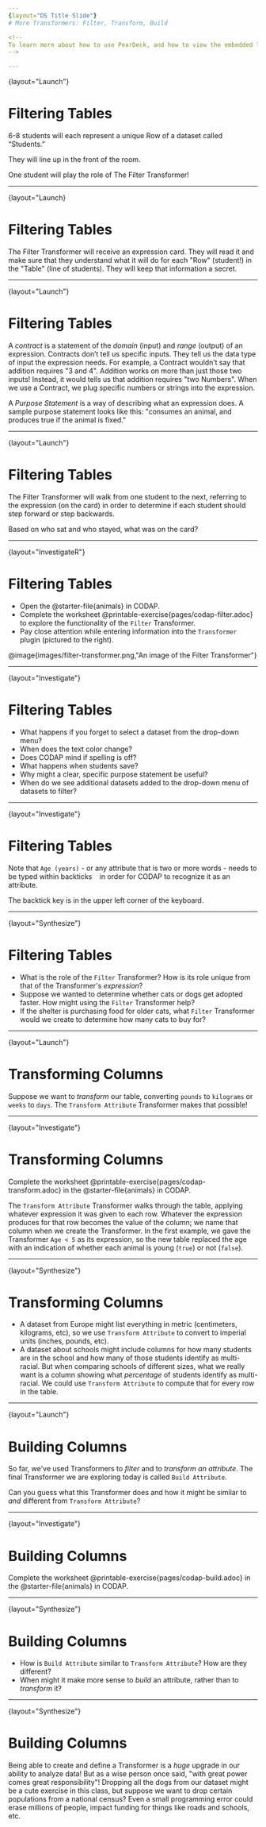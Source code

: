 ```yaml
---
{layout="DS Title Slide"} 
# More Transformers: Filter, Transform, Build

<!--
To learn more about how to use PearDeck, and how to view the embedded links on these slides without going into present mode visit https://help.peardeck.com/en
-->

---
```

{layout="Launch"}
# Filtering Tables

6-8 students will each represent a unique Row of a dataset called “Students.”  

They will line up in the front of the room. 

One student will play the role of The Filter Transformer!

<!-- 
You may need to choose your students strategically. The demonstration, for instance, requires at least one student who wears glasses.
-->

---
{layout="Launch}
# Filtering Tables

The Filter Transformer will receive an expression card. They will read it and make sure that they understand what it will do for each "Row" (student!) in the "Table" (line of students). They will keep that information a secret.

---
{layout="Launch"}
# Filtering Tables

A *contract* is a statement of the _domain_ (input) and _range_ (output) of an expression. Contracts don’t tell us specific inputs. They tell us the data type of input the expression needs. For example, a Contract wouldn’t say that addition requires "3 and 4". Addition works on more than just those two inputs! Instead, it would tells us that addition requires "two Numbers". When we use a Contract, we plug specific numbers or strings into the expression.

A *Purpose Statement* is a way of describing what an expression does. A sample purpose statement looks like this: "consumes an animal, and produces true if the animal is fixed."

---
{layout="Launch"}
# Filtering Tables

The Filter Transformer will walk from one student to the next, referring to the expression (on the card) in order to determine if each student should step forward or step backwards.

Based on who sat and who stayed, what was on the card?


<!--
Here’s how that might look if the Filter Transformer chose an expression card with, "Do they wear glasses?"

- _Filter Transformer stands in front of Student 1 and checks if they are wearing glasses._
- *Filter Transformer to Student 1 (who wears glasses)*: Step forward. (Student 1 steps forward.)
- _Filter Transformer stands in front of Student 2 and checks if they are wearing glasses._
- *Filter Transformer to Student 2 (who does not wear glasses)*: Step back. (Student 2 steps back.)

Have your Filter Transformer volunteer go through all their peers, applying their card to each one. Help students notice that the `Filter` Transformer takes an _expression_, and produces a new table containing only rows for which the expression returns `true`.

The Transformer consumes a student and produces `true` if they are wearing glasses.

-->

---
{layout="InvestigateR"}
# Filtering Tables

- Open the @starter-file{animals} in CODAP.
- Complete the worksheet @printable-exercise{pages/codap-filter.adoc} to explore the functionality of the `Filter` Transformer.
- Pay close attention while entering information into the `Transformer` plugin (pictured to the right). 

@image{images/filter-transformer.png,"An image of the Filter Transformer"}

---
{layout="Investigate"}
# Filtering Tables

- What happens if you forget to select a dataset from the drop-down menu?
- When does the text color change?
- Does CODAP mind if spelling is off?
- What happens when students save?
- Why might a clear, specific purpose statement be useful?
- When do we see additional datasets added to the drop-down menu of datasets to filter?

---
{layout="Investigate"}
# Filtering Tables

Note that `Age (years)` - or any attribute that is two or more words - needs to be typed within backticks ` ` in order for CODAP to recognize it as an attribute. 

The backtick key is in the upper left corner of the keyboard.


--- 
{layout="Synthesize"}
# Filtering Tables

- What is the role of the `Filter` Transformer? How is its role unique from that of the Transformer's _expression_?
- Suppose we wanted to determine whether cats or dogs get adopted faster. How might using the `Filter` Transformer help?
- If the shelter is purchasing food for older cats, what `Filter` Transformer would we create to determine how many cats to buy for?

<!--
- What is the role of the `Filter` Transformer? How is its role unique from that of the Trasnformer's _expression_?
** _The `Filter` Transformer walks through the table's rows, applying the expression to each row - then producing a new table containing only rows for which the expression returns `true`._
- Suppose we wanted to determine whether cats or dogs get adopted faster. How might using the `Filter` Transformer help?
** _We could use the `Filter` Transformer to produce two new tables - one with only cats, and one with only dogs. We could then analyze and compare the weeks to adoption for each species._
- If the shelter is purchasing food for older cats, what `Filter` Transformer would we create to determine how many cats to buy for?
** _We would filter out cats where `Age (years) > 5`._
-->

---
{layout="Launch"}
# Transforming Columns

Suppose we want to _transform_ our table, converting `pounds` to `kilograms` or `weeks` to `days`. The `Transform Attribute` Transformer makes that possible!

---
{layout="Investigate"}
# Transforming Columns

Complete the worksheet @printable-exercise{pages/codap-transform.adoc} in the @starter-file{animals} in CODAP.

The `Transform Attribute` Transformer walks through the table, applying whatever expression it was given to each row. Whatever the expression produces for that row becomes the value of the column; we name that column when we create the Transformer. In the first example, we gave the Transformer `Age < 5` as its expression, so the new table replaced the age with an indication of whether each animal is young (`true`) or not (`false`).

---
{layout="Synthesize"}
# Transforming Columns

- A dataset from Europe might list everything in metric (centimeters, kilograms, etc), so we use `Transform Attribute` to convert to imperial units (inches, pounds, etc).
- A dataset about schools might include columns for how many students are in the school and how many of those students identify as multi-racial. But when comparing schools of different sizes, what we really want is a column showing what _percentage_ of students identify as multi-racial. We could use `Transform Attribute` to compute that for every row in the table.

---
{layout="Launch"}
# Building Columns

So far, we've used Transformers to _filter_ and to _transform an attribute_. The final Transformer we are exploring today is called `Build Attribute`. 

Can you guess what this Transformer does and how it might be similar to _and_ different from `Transform Attribute`?

---
{layout="Investigate"}
# Building Columns

Complete the worksheet @printable-exercise{pages/codap-build.adoc} in the @starter-file{animals} in CODAP.

---
{layout="Synthesize"}
# Building Columns

- How is `Build Attribute` similar to `Transform Attribute`? How are they different?
- When might it make more sense to _build_ an attribute, rather than to _transform_ it?

<!--
- How is `Build Attribute` similar to `Transform Attribute`? How are they different?
** _``Build Attribute`` creates an additional column, using the expression that we provide. `Transform Attribute` converts an existing column, using the expression that we provide._
- When might it make more sense to _build_ an attribute, rather than to _transform_ it?
** _We would build rather than transform if we want to do comparisons across columns, or need to preserve the original column for any reason (e.g., we want measurements in metric and standard units.)_
-->


---
{layout="Synthesize"}
# Building Columns

Being able to create and define a Transformer  is a _huge_ upgrade in our ability to analyze data! But as a wise person once said, "with great power comes great responsibility"! Dropping all the dogs from our dataset might be a cute exercise in this class, but suppose we want to drop certain populations from a national census? Even a small programming error could erase millions of people, impact funding for things like roads and schools, etc.

